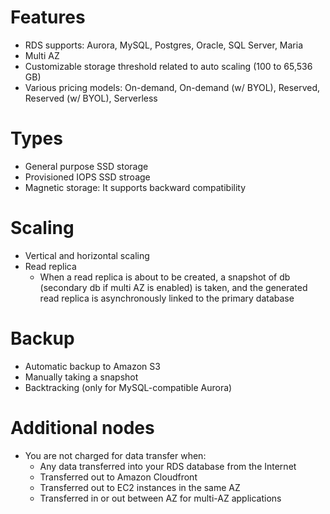 # Features
- RDS supports: Aurora, MySQL, Postgres, Oracle, SQL Server, Maria
- Multi AZ
- Customizable storage threshold related to auto scaling (100 to 65,536 GB)
- Various pricing models: On-demand, On-demand (w/ BYOL), Reserved, Reserved (w/ BYOL), Serverless

# Types
- General purpose SSD storage
- Provisioned IOPS SSD stroage
- Magnetic storage: It supports backward compatibility

# Scaling
- Vertical and horizontal scaling
- Read replica
    - When a read replica is about to be created, a snapshot of db (secondary db if multi AZ is enabled) is taken, and the generated read replica is asynchronously linked to the primary database

# Backup
- Automatic backup to Amazon S3
- Manually taking a snapshot
- Backtracking (only for MySQL-compatible Aurora)

# Additional nodes
- You are not charged for data transfer when:
    - Any data transferred into your RDS database from the Internet
    - Transferred out to Amazon Cloudfront
    - Transferred out to EC2 instances in the same AZ
    - Transferred in or out between AZ for multi-AZ applications